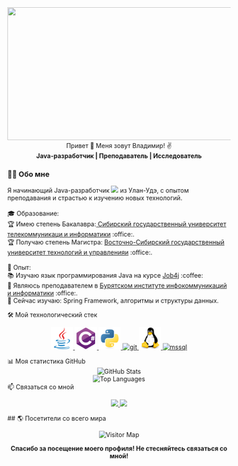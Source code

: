 <div align="center">
  <img src="https://media.giphy.com/media/dWesBcTLavkZuG35MI/giphy.gif" width="600" height="300"/>
</div>
<div align="center">Привет 👋 Меня зовут Владимир! ✌️</div>
<div align="center">
  <strong>Java-разработчик | Преподаватель | Исследователь</strong>
</div>
<h3 align="left">👩‍💻  Обо мне</h3>
<p align="left">Я начинающий Java-разработчик  <img src="https://media.giphy.com/media/WUlplcMpOCEmTGBtBW/giphy.gif" width="30"> из Улан-Удэ, с опытом преподавания и страстью к изучению новых технологий. <br>
  <br> 🎓 Образование:
  <br> 🏆  Имею степень Бакалавра:<a href="https://sibsutis.ru/" target="_blank"> Сибирский государственный университет телекоммуникаци и информатики</a> :office:.
  <br> 🏆  Получаю степень Магистра: <a href="https://esstu.ru/index.htm" target="_blank"> Восточно-Сибирский государственный университет технологий и управленияи</a> :office:.
  <br>
  <br>💼 Опыт:
  <br> 📚  Изучаю язык программирования Java на курсе <a href="https://job4j.ru/" target="_blank"> Job4j</a> :coffee:
  <br> 💼  Являюсь преподавателем в <a href="https://biik.ru/" target="_blank"> Бурятском институте инфокоммуникаций и информатики</a> :office:.
  <br> 🌱 Сейчас изучаю: Spring Framework, алгоритмы и структуры данных.
</p>

🛠️ Мой технологический стек
<p align="center">
  <a href="https://www.java.com" target="_blank" rel="noreferrer">
    <img src="https://raw.githubusercontent.com/devicons/devicon/master/icons/java/java-original.svg" alt="java" width="50" height="50"/>
  </a>
  <a href="https://www.w3schools.com/cs/" target="_blank" rel="noreferrer">
    <img src="https://raw.githubusercontent.com/devicons/devicon/master/icons/csharp/csharp-original.svg" alt="csharp" width="50" height="50"/>
  </a>
  <a href="https://www.python.org" target="_blank" rel="noreferrer">
    <img src="https://raw.githubusercontent.com/devicons/devicon/master/icons/python/python-original.svg" alt="python" width="50" height="50"/>
  </a>
  <a href="https://git-scm.com/" target="_blank" rel="noreferrer">
    <img src="https://www.vectorlogo.zone/logos/git-scm/git-scm-icon.svg" alt="git" width="50" height="50"/>
  </a>
  <a href="https://www.linux.org/" target="_blank" rel="noreferrer">
    <img src="https://raw.githubusercontent.com/devicons/devicon/master/icons/linux/linux-original.svg" alt="linux" width="50" height="50"/>
  </a>
  <a href="https://www.microsoft.com/en-us/sql-server" target="_blank" rel="noreferrer">
    <img src="https://cdn.jsdelivr.net/gh/devicons/devicon@latest/icons/microsoftsqlserver/microsoftsqlserver-plain-wordmark.svg" alt="mssql" width="50" height="50"/>
  </a>
</p>
📊 Моя статистика GitHub
<div align="center">
  <img src="https://github-readme-stats.vercel.app/api?username=Burlakov03&show_icons=true&theme=radical" alt="GitHub Stats" />
  <br>
  <img src="https://github-readme-stats.vercel.app/api/top-langs/?username=Burlakov03&layout=compact&theme=radical" alt="Top Languages" />
</div>
📫 Связаться со мной
<p align="center">
  <a href="https://t.me/burlakov_vs" target="_blank">
    <img src="https://img.shields.io/badge/burlakov_vs%20-%231DA1F2.svg?&style=for-the-badge&logo=Telegram&logoColor=white"/>
  </a>
  <a href="mailto:vladimirburlakov03@mail.ru" target="_blank">
    <img src="https://img.shields.io/badge/vladimirburlakov03@mail.ru%20-%23c71610.svg?&style=for-the-badge&logo=mail&logoColor=white"/>
  </a>
</p>
## 🌎 Посетители со всего мира
<p align="center">
  <img src="https://profile-counter.glitch.me/Burlkov03/count.svg?row=1&column=6&theme=radical&title=Visitors" alt="Visitor Map" />
</p>
<div align="center">
  <b>Спасибо за посещение моего профиля! Не стесняйтесь связаться со мной!</b>
</div>
